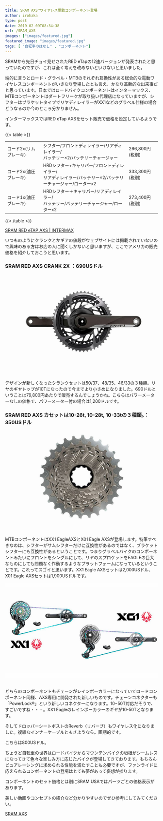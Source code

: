 ```yaml
---
title: SRAM AXS™ワイヤレス電動コンポーネント登場
author: irohaka
type: post
date: 2019-02-09T08:34:38
url: /SRAM_AXS
images: ["images/featured.jpg"]
featured_image: "images/featured.jpg"
tags: [ "自転車のはなし" , "コンポーネント"]
---
```


SRAMから先日チョイ見せされたRED eTapの12速バージョンが発表されたと思っていたのですが、これは全く考えを改めないといけないと思いました。
  
端的に言うとロード・グラベル・MTBのそれぞれ互換性がある総合的な電動ワイヤレスコンポーネントがいきなり登場したとも言え、かなり革新的な出来事だと思っています。日本ではロードバイクコンポーネントはインターマックス、MTBコンポーネントはダートフリークが取り扱い代理店になっていますが、シフターはブラケットタイプでリヤディレイラーがXX1などのグラベル仕様の場合どうなるのか今のところ分かりません。


インターマックスではRED eTap AXSをセット販売で価格を設定しているようです。

{{< table >}} 
<table>
  <tr>
    <td>
      ロード2x(リムブレーキ)
    </td>
    <td>
      シフター/フロントディレイラー/リアディレイラー/</br>バッテリー×2/バッテリーチャージャー
    </td>
    <td>
      266,800円(税別)
    </td>
  </tr>
  <tr>
    <td>
      ロード2x(油圧ブレーキ)
    </td>
    <td>
      HRDシフター+キャリパー/フロントディレイラー/</br>リアディレイラー/バッテリー×2/バッテリーチャージャー/ローターx2
    </td>
    <td>
      333,300円(税別)
    </td>
  </tr>
  <tr>
    <td>
      ロード1x(油圧ブレーキ)
    </td>
    <td>
      HRDシフター＋キャリパー/リアディレイラー/</br>バッテリー/バッテリーチャージャー/ローターx2
    </td>
    <td>
      273,400円(税別)
    </td>
  </tr>
</table>
{{< /table >}} 

[SRAM RED eTAP AXS | INTERMAX](http://www.intermax.co.jp/products/sram/products/red_etap_axs.html)

いつものようにクランクとかギアの値段がウェブサイトには掲載されていないので興味のある方はお店の人に聞くしかないと思いますが、ここでアメリカの販売価格を紹介しておこうと思います。

### SRAM RED AXS CRANK 2X ：690USドル
![SRAM RED AXS CRANK 2X](images/sram_red_axs_crank-2x.jpg)  
&nbsp; <br>


  
デザインが新しくなったクランクセットは50/37、48/35、46/33の３種類。リヤのギヤトップが10Tになったので今までより小さめになりました。690ドルということは79,800円あたりで販売するんでしょうかね。こちらはパワーメーターなしの価格で、パワーメーター付の場合は1,200ドルです。

### SRAM RED AXS カセットは10-26t, 10-28t, 10-33tの３種類。：350USドル
![SRAM RED AXS CASETTE](images/sram_axs_cs.jpg)  
&nbsp; <br>


MTBコンポーネントはXX1 EagleAXSとX01 Eagle AXSが登場します。特筆すべきなのは、シフターがサムシフターだけに互換性があるのではなく、ブラケットシフターにも互換性があるということです。つまりグラベルバイクのコンポーネントみたいにフロントをシングルにして、リヤのスプロケットをEAGLEの巨大なものにしても問題なく作動するようなプラットフォームになっているということです。これってスゴイと思います。XX1 Eagle AXSセットは2,000USドル、X01 Eagle AXSセットは1,900USドルです。


![Eagle AXS](images/sram-axs-xx1-x01.jpg)  
&nbsp; <br>
  
どちらのコンポーネントもチェーンがレインボーカラーになっていてロードコンポーネント同様、AXS専用に開発された新しいものです。チェーンコネクターも「PowerLock®」という新しいコネクターになります。10−50T対応だそうで、すごいですね・・・。XX1 Eagleのレインボーカラーのギヤが10-50Tとなります。

そしてドロッパーシートポストのReverb（リバーブ）もワイヤレス化になりました。複雑なインナーケーブルともさようなら。画期的です。
  
こちらは800USドル。

ちょうど自転車の世界はロードバイクからマウンテンバイクの垣根がシームレスになってきて色々な楽しみ方に応じたバイクが登場してきております。もちろんピュアレーシングに求められる性能を満たすことも必要ですが、ファンライドに応えられるコンポーネントの登場はとても夢があって妄想が捗ります。

コンポーネントのセット価格とは別にSRAM USAではパーツごとの価格表示があります。
  
美しい動画やコンセプトの紹介など分かりやすいのでぜひ参考にしてみてください。
  
[SRAM AXS](https://launch.sram.com/en/axs)